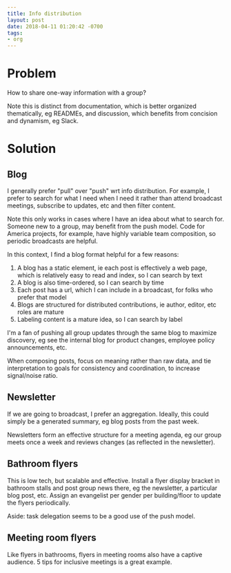 ```yaml
---
title: Info distribution
layout: post
date: 2018-04-11 01:20:42 -0700
tags:
- org
---
```

# Problem

How to share one-way information with a group?

Note this is distinct from documentation, which is better organized thematically, eg READMEs, and discussion, which benefits from concision and dynamism, eg Slack.

# Solution

## Blog

I generally prefer "pull" over "push" wrt info distribution. For example, I prefer to search for what I need when I need it rather than attend broadcast meetings, subscribe to updates, etc and then filter content.

Note this only works in cases where I have an idea about what to search for. Someone  new to a group, may benefit from the push model. Code for America projects, for example, have highly variable team composition, so periodic broadcasts are helpful.

In this context, I find a blog format helpful for a few reasons:

1. A blog has a static element, ie each post is effectively a web page, which is relatively easy to read and index, so I can search by text
2. A blog is also time-ordered, so I can search by time
3. Each post has a url, which I can include in a broadcast, for folks who prefer that model
4. Blogs are structured for distributed contributions, ie author, editor, etc roles are mature
5. Labeling content is a mature idea, so I can search by label

I'm a fan of pushing all group updates through the same blog to maximize discovery, eg see the internal blog for product changes, employee policy announcements, etc.

When composing posts, focus on meaning rather than raw data, and tie interpretation to goals for consistency and coordination, to increase signal/noise ratio.

## Newsletter

If we are going to broadcast, I prefer an aggregation. Ideally, this could simply be a generated summary, eg blog posts from the past week.

Newsletters form an effective structure for a meeting agenda, eg our group meets once a week and reviews changes (as reflected in the newsletter).

## Bathroom flyers

This is low tech, but scalable and effective. Install a flyer display bracket in bathroom stalls and post group news there, eg the newsletter, a particular blog post, etc. Assign an evangelist per gender per building/floor to update the flyers periodically.

Aside: task delegation seems to be a good use of the push model.

## Meeting room flyers

Like flyers in bathrooms, flyers in meeting rooms also have a captive audience. 5 tips for inclusive meetings is a great example.